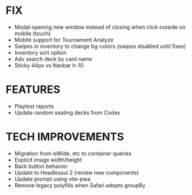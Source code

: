 # FIX
- Modal opening new window instead of closing when click outside on mobile (touch)
- Mobile support for Tournament Analyze
- Swipes in inventory to change bg-colors (swipes disabled until fixes)
- Inventory sort option
- Adv search deck by card name
- Sticky 44px vs Navbar h-10

# FEATURES
- Playtest reports
- Update random seating decks from Codex

# TECH IMPROVEMENTS
- Migration from isWide, etc to container queries
- Explicit image width/height
- Back button behavior
- Update to Headlessui 2 (review new components)
- Update prompt using vite-pwa
- Remove legacy polyfills when Safari adopts groupBy
